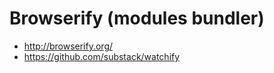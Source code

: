 Browserify (modules bundler)
===============================

- http://browserify.org/
- https://github.com/substack/watchify
